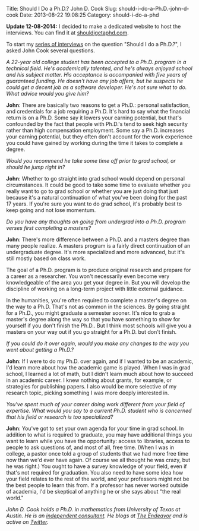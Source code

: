 Title: Should I Do a Ph.D.? John D. Cook
Slug: should-i-do-a-Ph.D.-john-d-cook
Date: 2013-08-22 19:08:25
Category: should-i-do-a-phd

__Update 12-08-2014:__ I decided to make a dedicated website to host the interviews. You can find it at [shouldigetaphd.com](http://shouldigetaphd.com/).

To start my [series of interviews](http://stiglerdiet.com/category/should-i-do-a-phd.html) on the question "Should I do a Ph.D.?", I asked John Cook several questions.

_A 22-year old college student has been accepted to a Ph.D. program in a technical field. He's academically talented, and he's always enjoyed school and his subject matter. His acceptance is accompanied with five years of guaranteed funding. He doesn't have any job offers, but he suspects he could get a decent job as a software developer. He's not sure what to do. What advice would you give him?_

__John__: There are basically two reasons to get a Ph.D.: personal satisfaction, and credentials for a job requiring a Ph.D. It's hard to say what the financial return is on a Ph.D. Some say it lowers your earning potential, but that's confounded by the fact that people with Ph.D.'s tend to seek high security rather than high compensation employment. Some say a Ph.D. increases your earning potential, but they often don't account for the work experience you could have gained by working during the time it takes to complete a degree.

_Would you recommend he take some time off prior to grad school, or should he jump right in?_

__John__: Whether to go straight into grad school would depend on personal circumstances. It could be good to take some time to evaluate whether you really want to go to grad school or whether you are just doing that just because it's a natural continuation of what you've been doing for the past 17 years. If you're sure you want to do grad school, it's probably best to keep going and not lose momentum.

_Do you have any thoughts on going from undergrad into a Ph.D. program verses first completing a masters?_

__John__: There's more difference between a Ph.D. and a masters degree than many people realize. A masters program is a fairly direct continuation of an undergraduate degree. It's more specialized and more advanced, but it's still mostly based on class work.

The goal of a Ph.D. program is to produce original research and prepare for a career as a researcher. You won't necessarily even become very knowledgeable of the area you get your degree in. But you will develop the discipline of working on a long-term project with little external guidance.

In the humanities, you're often required to complete a master's degree on the way to a Ph.D. That's not as common in the sciences. By going straight for a Ph.D., you might graduate a semester sooner. It's nice to grab a master's degree along the way so that you have something to show for yourself if you don't finish the Ph.D.. But I think most schools will give you a masters on your way out if you go straight for a Ph.D. but don't finish.

_If you could do it over again, would you make any changes to the way you went about getting a Ph.D.?_

__John__: If I were to do my Ph.D. over again, and if I wanted to be an academic, I'd learn more about how the academic game is played. When I was in grad school, I learned a lot of math, but I didn't learn much about how to succeed in an academic career. I knew nothing about grants, for example, or strategies for publishing papers. I also would be more selective of my research topic, picking something I was more deeply interested in.

_You've spent much of your career doing work different from your field of expertise. What would you say to a current Ph.D. student who is concerned that his field or research is too specialized?_

__John__: You've got to set your own agenda for your time in grad school. In addition to what is required to graduate, you may have additional things you want to learn while you have the opportunity: access to libraries, access to people to ask questions of, and most of all, free time. (When I was in college, a pastor once told a group of students that we had more free time now than we'd ever have again. Of course we all thought he was crazy, but he was right.) You ought to have a survey knowledge of your field, even if that's not required for graduation. You also need to have some idea how your field relates to the rest of the world, and your professors might not be the best people to learn this from. If a professor has never worked outside of academia, I'd be skeptical of anything he or she says about "the real world."

_John D. Cook holds a Ph.D. in mathematics from University of Texas at Austin. He is an [independent consultant](http://www.johndcook.com/consulting.html). He blogs at [The Endeavor](http://www.johndcook.com/blog/) and is active on [Twitter](https://twitter.com/johndcook)._
